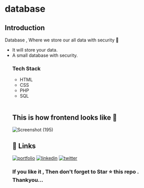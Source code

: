 # database
<h2>Introduction</h2>
<p> Database , Where we store our all data with security 🔐 </p>
<ul>
  <li>
  It will store your data.
  </li>
 <li>
   A small database with security.
  </li>
  <h3>Tech Stack</h3>
  <ul>
    <li>HTML</li>
        <li>CSS</li>
        <li>PHP</li>
    <li>SQL</li>
  </ul>
  <br>
  
  
  
  ## This is how frontend looks like 🌿 
  
 ![Screenshot (195)](https://user-images.githubusercontent.com/69325431/142592353-799eed9c-0899-4ec9-92d0-41f5b2ce455f.png)


  
## 🔗 Links
[![portfolio](https://img.shields.io/badge/my_portfolio-000?style=for-the-badge&logo=ko-fi&logoColor=white)](https://meeta.dns.army/)
[![linkedin](https://img.shields.io/badge/linkedin-0A66C2?style=for-the-badge&logo=linkedin&logoColor=white)](https://www.linkedin.com/in/meeta-haldar-601b41203/?locale=en_US)
[![twitter](https://img.shields.io/badge/twitter-1DA1F2?style=for-the-badge&logo=twitter&logoColor=white)](https://twitter.com/Meeta_boss)

  
  <h3> If you like it , Then don't forget to Star ⭐ this repo . Thankyou... </h3>
